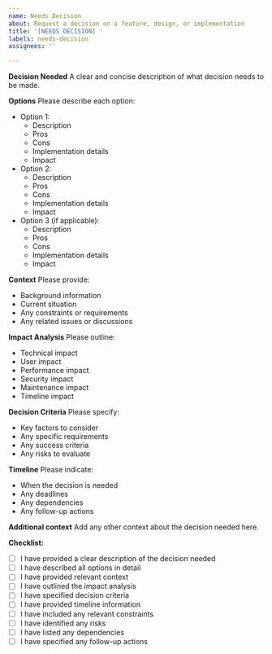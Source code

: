 ```yaml
---
name: Needs Decision
about: Request a decision on a feature, design, or implementation
title: '[NEEDS DECISION] '
labels: needs-decision
assignees: ''

---
```


**Decision Needed**
A clear and concise description of what decision needs to be made.

**Options**
Please describe each option:
- Option 1:
    - Description
    - Pros
    - Cons
    - Implementation details
    - Impact
- Option 2:
    - Description
    - Pros
    - Cons
    - Implementation details
    - Impact
- Option 3 (if applicable):
    - Description
    - Pros
    - Cons
    - Implementation details
    - Impact

**Context**
Please provide:
- Background information
- Current situation
- Any constraints or requirements
- Any related issues or discussions

**Impact Analysis**
Please outline:
- Technical impact
- User impact
- Performance impact
- Security impact
- Maintenance impact
- Timeline impact

**Decision Criteria**
Please specify:
- Key factors to consider
- Any specific requirements
- Any success criteria
- Any risks to evaluate

**Timeline**
Please indicate:
- When the decision is needed
- Any deadlines
- Any dependencies
- Any follow-up actions

**Additional context**
Add any other context about the decision needed here.

**Checklist:**
- [ ] I have provided a clear description of the decision needed
- [ ] I have described all options in detail
- [ ] I have provided relevant context
- [ ] I have outlined the impact analysis
- [ ] I have specified decision criteria
- [ ] I have provided timeline information
- [ ] I have included any relevant constraints
- [ ] I have identified any risks
- [ ] I have listed any dependencies
- [ ] I have specified any follow-up actions 
